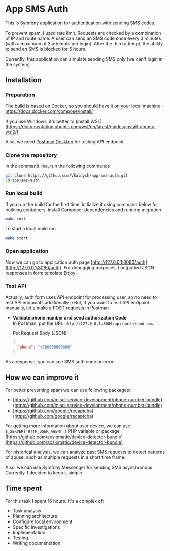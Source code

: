 # App SMS Auth

This is Symfony application for authentication with sending SMS codes.

To prevent spam, I used rate limit. Requests are checked by a combination of IP and route name.
A user can send an SMS code once every 3 minutes (with a maximum of 3 attempts per login).
After the third attempt, the ability to send an SMS is blocked for 6 hours.

Currently, this application can simulate sending SMS only (we can't login in the system)

## Installation

### Preparation

The build is based on Docker, so you should have it on your local machine - https://docs.docker.com/compose/install/

If you use Windows, it's better to (install WSL)[https://documentation.ubuntu.com/wsl/en/latest/guides/install-ubuntu-wsl2/]

Also, we need [Postman Desktop](https://www.postman.com/downloads/) for testing API endpoint

### Clone the repository

In the command line, run the following commands
```bash
git clone https://github.com/VBaldych/app-sms-auth.git
cd app-sms-auth
```

### Run local build

If you run the build for the first time, initialize it using command below for building containers,
install Composer dependencies and running migration
```bash
make init
```

To start a local build run
```bash
make start
```

### Open application
Now we can go to application auth page [http://127.0.0.1:8080/auth](http://127.0.0.1:8080/auth).
For debugging purposes, I outputted JSON responses in form template
Enjoy!

### Test API
Actually, auth form uses API endpoint for processing user, so no need to test API endpoints additionally :)
But, if you want to test API endpoint manually, let's make a POST requests in Postman

- **Validate phone number and send authorization Code**  
  In Postman, put the URL `http://127.0.0.1:8080/api/auth/send-sms`

  Put Request Body (JSON):
  ```json
  {
    "phone": "+380500000000"
  }
  ```
  
As a response, you can see SMS auth code or error

## How we can improve it

For better preventing spam we can use following packages:
- [https://github.com/misd-service-development/phone-number-bundle](https://github.com/misd-service-development/phone-number-bundle)
- [https://github.com/google/recaptcha](https://github.com/google/recaptcha)

For getting more information about user device, we can use `$_SERVER['HTTP_USER_AGENT']` PHP variable or package [https://github.com/acsiomatic/device-detector-bundle](https://github.com/acsiomatic/device-detector-bundle)

For historical analysis, we can analyze past SMS requests to detect patterns of abuse, such as multiple
requests in a short time frame.

Also, we can use Symfony Messenger for sending SMS asynchronous. Currently, I decided to keep it simple

## Time spent
For this task I spent 16 hours. It's a complex of:
- Task analysis
- Planning architecture
- Configure local environment
- Specific investigations
- Implementation
- Testing
- Writing documentation

